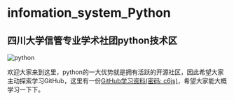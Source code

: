 # infomation_system_Python
## 四川大学信管专业学术社团python技术区  

![python](https://image.baidu.com/search/detail?ct=503316480&z=undefined&tn=baiduimagedetail&ipn=d&word=python%20logo&step_word=&ie=utf-8&in=&cl=2&lm=-1&st=undefined&cs=1891872133,1372837760&os=1440648370,2438446582&simid=23471420,645862998&pn=99&rn=1&di=35986989280&ln=1379&fr=&fmq=1527226036909_R&fm=&ic=undefined&s=undefined&se=&sme=&tab=0&width=undefined&height=undefined&face=undefined&is=0,0&istype=0&ist=&jit=&bdtype=0&spn=0&pi=0&gsm=3c&hs=2&objurl=http%3A%2F%2Fs3d4.cn%2Fuploadfiles%2Fzhcjimg%2F201509%2F15090801572464.jpg&rpstart=0&rpnum=0&adpicid=0)

欢迎大家来到这里，python的一大优势就是拥有活跃的开源社区，因此希望大家主动探索学习GitHub，这里有一份[GitHub学习资料(密码: c6js)](https://pan.baidu.com/s/1kbMgID0twVK09wADF3r4XA)，希望大家能大概学习一下下。
